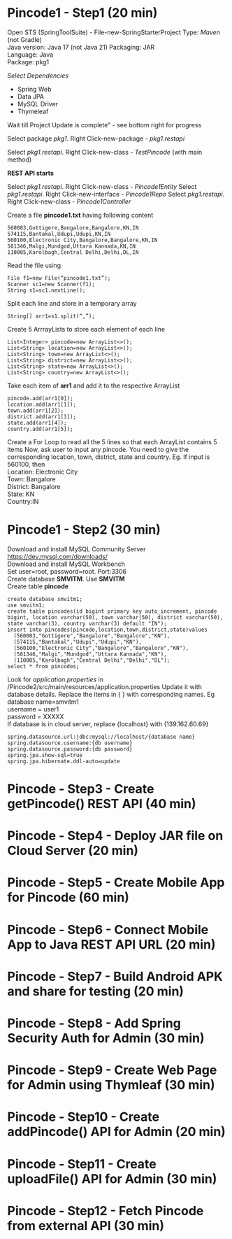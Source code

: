 # Pincode1 - Step1 (20 min)   
Open STS (SpringToolSuite) - File-new-SpringStarterProject 
Type: *Maven*  (not Gradle)   
Java version: Java 17  (not Java 21)
Packaging: JAR   
Language: Java  
Package: pkg1   

*Select Dependencies* 
- Spring Web   
- Data JPA   
- MySQL Driver   
- Thymeleaf   

Wait till Project Update is complete" - see bottom right for progress      

Select package *pkg1*. Right Click-new-package - *pkg1.restapi*   

Select *pkg1.restapi*. Right Click-new-class - *TestPincode* (with main method)


**REST API starts**

Select *pkg1.restapi*. Right Click-new-class - *Pincode1Entity* 
Select *pkg1.restapi*. Right Click-new-interface - *Pincode1Repo* 
Select *pkg1.restapi*. Right Click-new-class - *Pincode1Controller* 

Create a file **pincode1.txt** having following content
```
560083,Gottigere,Bangalore,Bangalore,KN,IN
574115,Bantakal,Udupi,Udupi,KN,IN
560100,Electronic City,Bangalore,Bangalore,KN,IN
581346,Malgi,Mundgod,Uttara Kannada,KN,IN
110005,Karolbagh,Central Delhi,Delhi,DL,IN
```
Read the file using    
```
File f1=new File(“pincode1.txt”);
Scanner sc1=new Scanner(f1);
String s1=sc1.nextLine();
```
Split each line and store in a temporary array   
```
String[] arr1=s1.split(“,”);
```
Create 5 ArrrayLists to store each element of each line
```
List<Integer> pincode=new ArrayList<>();
List<String> location=new ArrayList<>();
List<String> town=new ArrayList<>();
List<String> district=new ArrayList<>();
List<String> state=new ArrayList<>();
List<String> country=new ArrayList<>();
```
Take each item of **arr1** and add it to the respective ArrayList
```
pincode.add(arr1[0]);
location.add(arr1[1]);
town.add(arr1[2]);
district.add(arr1[3]);
state.add(arr1[4]);
country.add(arr1[5]);
```
Create a For Loop to read all the 5 lines so that each ArrayList contains 5 items
Now, ask user to input any pincode.  You need to give the corresponding location, town, district, state and country.  Eg.
If input is 560100, then   
	Location: Electronic City   
	Town: Bangalore   
	District: Bangalore   
	State: KN   
	Country:IN   
# Pincode1 - Step2 (30 min)   
Download and install MySQL Community Server https://dev.mysql.com/downloads/   
Download and install MySQL Workbench   
Set user=root, password=root.  Port:3306   
Create database **SMVITM**.  Use **SMVITM**   
Create table **pincode**
```
create database smvitm1;
use smvitm1;
create table pincodes(id bigint primary key auto_increment, pincode bigint, location varchar(50), town varchar(50), district varchar(50), state varchar(3), country varchar(3) default "IN");
insert into pincodes(pincode,location,town,district,state)values
  (560083,"Gottigere","Bangalore","Bangalore","KN"),
  (574115,"Bantakal","Udupi","Udupi","KN"),
  (560100,"Electronic City","Bangalore","Bangalore","KN"),
  (581346,"Malgi","Mundgod","Uttara Kannada","KN"),
  (110005,"Karolbagh","Central Delhi","Delhi","DL");
select * from pincodes;
```
Look for *application.properties* in /Pincode2/src/main/resources/application.properties
Update it with database details. Replace the items in { } with corresponding names. Eg   
database name=smvitm1   
username = user1   
password = XXXXX   
If database is in cloud server, replace {localhost} with {139.162.60.69}  
```
spring.datasource.url:jdbc:mysql://localhost/{database name}
spring.datasource.username:{db username}
spring.datasource.password:{db password}
spring.jpa.show-sql=true
spring.jpa.hibernate.ddl-auto=update   
```

# Pincode - Step3 - Create getPincode() REST API (40 min)   
# Pincode - Step4 - Deploy JAR file on Cloud Server (20 min)      
# Pincode - Step5 - Create Mobile App for Pincode (60 min)
# Pincode - Step6 - Connect Mobile App to Java REST API URL (20 min)     
# Pincode - Step7 - Build Android APK and share for testing (20 min)   
# Pincode - Step8 - Add Spring Security Auth for Admin (30 min)
# Pincode - Step9 - Create Web Page for Admin using Thymleaf (30 min)   
# Pincode - Step10 - Create addPincode() API for Admin (20 min)
# Pincode - Step11 - Create uploadFile() API for Admin (30 min)
# Pincode - Step12 - Fetch Pincode from external API (30 min)